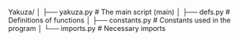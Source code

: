 Yakuza/
│   ├── yakuza.py       # The main script (main)
│   ├── defs.py         # Definitions of functions
│   ├── constants.py    # Constants used in the program
│   └── imports.py      # Necessary imports
